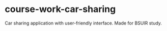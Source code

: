 # course-work-car-sharing
Car sharing application with user-friendly interface. Made for BSUIR study.
